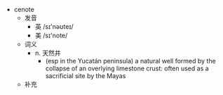- cenote
  - 发音
    - 英 /sɪ'nəʊteɪ/
    - 美 /sɪ'note/
  - 词义
    - n. 天然井
      - (esp in the Yucatán peninsula) a natural well formed by the collapse of an overlying limestone crust: often used as a sacrificial site by the Mayas 
  - 补充